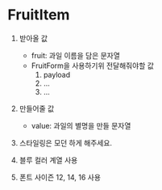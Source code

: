 # FruitItem

1. 받아올 값

   - fruit: 과일 이름을 담은 문자열
   - FruitForm을 사용하기위 전달해줘야할 값
     1. payload
     2. ...
     3. ...

2. 만들어줄 값
   - value: 과일의 별명을 만들 문자열

3. 스타일링은 모던 하게 해주세요.
4. 블루 컬러 계열 사용
5. 폰트 사이즌 12, 14, 16 사용

